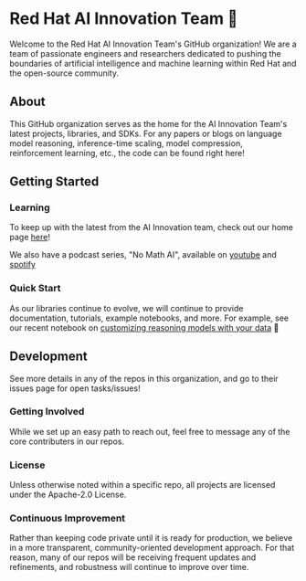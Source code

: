 # Red Hat AI Innovation Team 👋

Welcome to the Red Hat AI Innovation Team's GitHub organization! We are a team of passionate engineers and researchers dedicated to pushing the boundaries of artificial intelligence and machine learning within Red Hat and the open-source community.

## About

This GitHub organization serves as the home for the AI Innovation Team's latest projects, libraries, and SDKs. For any papers or blogs on language model reasoning, inference-time scaling, model compression, reinforcement learning, etc., the code can be found right here!

## Getting Started

### Learning

To keep up with the latest from the AI Innovation team, check out our home page [here](https://ai-innovation.team/)!

We also have a podcast series, "No Math AI", available on [youtube](https://www.youtube.com/playlist?list=PLbMP1JcGBmSHBcSD75AKAT830Cd9HTLh6) and [spotify](https://open.spotify.com/episode/1FJKF0HR03pUNxeEN5BwEM?si=zgpty0FFTcCdGnAcThhOxg)

### Quick Start

As our libraries continue to evolve, we will continue to provide documentation, tutorials, example notebooks, and more.
For example, see our recent notebook on [customizing reasoning models with your data](https://github.com/Red-Hat-AI-Innovation-Team/sdg_hub/tree/main/examples/knowledge_tuning/knowledge_tuning_with_reasoning_model) 👀

## Development

See more details in any of the repos in this organization, and go to their issues page for open tasks/issues!

### Getting Involved

While we set up an easy path to reach out, feel free to message any of the core contributers in our repos.

### License

Unless otherwise noted within a specific repo, all projects are licensed under the Apache-2.0 License.

### Continuous Improvement

Rather than keeping code private until it is ready for production, we believe in a more transparent, community-oriented development approach. For that reason, many of our repos will be receiving frequent updates and refinements, and robustness will continue to improve over time.

<!--

**Here are some ideas to get you started:**

🙋‍♀️ A short introduction - what is your organization all about?
🌈 Contribution guidelines - how can the community get involved?
👩‍💻 Useful resources - where can the community find your docs? Is there anything else the community should know?
🍿 Fun facts - what does your team eat for breakfast?
🧙 Remember, you can do mighty things with the power of [Markdown](https://docs.github.com/github/writing-on-github/getting-started-with-writing-and-formatting-on-github/basic-writing-and-formatting-syntax)
-->
